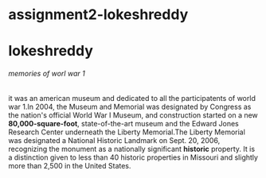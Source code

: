 # assignment2-lokeshreddy
# lokeshreddy 
###### memories of worl war 1
it was an american museum and dedicated to all the participatents of world war 1.In 2004, the Museum and Memorial was designated by Congress as the nation's official World War I Museum, and construction started on a new **80,000-square-foot**, state-of-the-art museum and the Edward Jones Research Center underneath the Liberty Memorial.The Liberty Memorial was designated a National Historic Landmark on Sept. 20, 2006, recognizing the monument as a nationally significant **historic** property. It is a distinction given to less than 40 historic properties in Missouri and slightly more than 2,500 in the United States.
